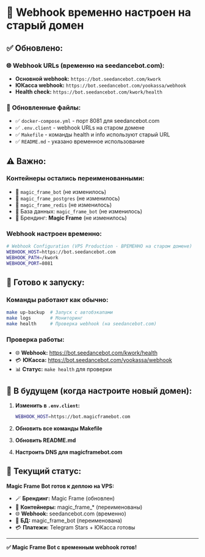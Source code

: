 # 🔄 Webhook временно настроен на старый домен

## ✅ Обновлено:

### 🌐 **Webhook URLs (временно на seedancebot.com):**
- **Основной webhook:** `https://bot.seedancebot.com/kwork`
- **ЮКасса webhook:** `https://bot.seedancebot.com/yookassa/webhook`
- **Health check:** `https://bot.seedancebot.com/kwork/health`

### 📄 **Обновленные файлы:**
- ✅ `docker-compose.yml` - порт 8081 для seedancebot.com
- ✅ `.env.client` - webhook URLs на старом домене
- ✅ `Makefile` - команды health и info используют старый URL
- ✅ `README.md` - указано временное использование

## ⚠️ **Важно:**

### **Контейнеры остались переименованными:**
- 🐳 `magic_frame_bot` (не изменилось)
- 🐳 `magic_frame_postgres` (не изменилось)
- 🐳 `magic_frame_redis` (не изменилось)
- 💾 База данных: `magic_frame_bot` (не изменилось)
- 🎨 Брендинг: **Magic Frame** (не изменилось)

### **Webhook настроен временно:**
```bash
# Webhook Configuration (VPS Production - ВРЕМЕННО на старом домене)
WEBHOOK_HOST=https://bot.seedancebot.com
WEBHOOK_PATH=/kwork
WEBHOOK_PORT=8081
```

## 🚀 **Готово к запуску:**

### **Команды работают как обычно:**
```bash
make up-backup  # Запуск с автобэкапами
make logs       # Мониторинг
make health     # Проверка webhook (на seedancebot.com)
```

### **Проверка работы:**
- 🌐 **Webhook:** https://bot.seedancebot.com/kwork/health
- 💳 **ЮКасса:** https://bot.seedancebot.com/yookassa/webhook
- 📊 **Статус:** `make health` для проверки

## 🔮 **В будущем (когда настроите новый домен):**

1. **Изменить в `.env.client`:**
   ```bash
   WEBHOOK_HOST=https://bot.magicframebot.com
   ```

2. **Обновить все команды Makefile**
3. **Обновить README.md**
4. **Настроить DNS для magicframebot.com**

## 🎯 **Текущий статус:**

**Magic Frame Bot готов к деплою на VPS:**
- 🪄 **Брендинг:** Magic Frame (обновлен)
- 🐳 **Контейнеры:** magic_frame_* (переименованы)
- 🌐 **Webhook:** seedancebot.com (временно)
- 💾 **БД:** magic_frame_bot (переименована)
- 💳 **Платежи:** Telegram Stars + ЮКасса готовы

---

**✅ Magic Frame Bot с временным webhook готов!** 